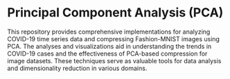 # Principal Component Analysis (PCA)
This repository provides comprehensive implementations for analyzing COVID-19 time series data and compressing Fashion-MNIST images using PCA. The analyses and visualizations aid in understanding the trends in COVID-19 cases and the effectiveness of PCA-based compression for image datasets. These techniques serve as valuable tools for data analysis and dimensionality reduction in various domains.
